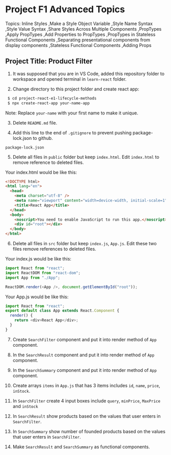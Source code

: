 # Project F1 Advanced Topics

Topics: Inline Styles
,Make a Style Object Variable
,Style Name Syntax
,Style Value Syntax
,Share Styles Across Multiple Components
,PropTypes
,Apply PropTypes
,Add Properties to PropTypes
,PropTypes in Stateless Functional Components
,Separating presentational components from display components
,Stateless Functional Components
,Adding Props

## Project Title: Product Filter

1. It was supposed that you are in VS Code, added this repository folder to workspace and opened terminal in `learn-react` folder.

2. Change directory to this project folder and create react app:

```bash
 $ cd project-react-e1-lifecycle-methods
 $ npx create-react-app your-name-app
```

Note: Replace `your-name` with your first name to make it unique.

3. Delete `README.md` file.

4. Add this line to the end of `.gitignore` to prevent pushing package-lock.json to github.

```
package-lock.json
```

5. Delete all files in `public` folder but keep `index.html`. Edit `index.html` to remove reference to deleted files.

Your index.html would be like this:

```html
<!DOCTYPE html>
<html lang="en">
  <head>
    <meta charset="utf-8" />
    <meta name="viewport" content="width=device-width, initial-scale=1" />
    <title>React App</title>
  </head>
  <body>
    <noscript>You need to enable JavaScript to run this app.</noscript>
    <div id="root"></div>
  </body>
</html>
```

6. Delete all files in `src` folder but keep `index.js`, `App.js`. Edit these two files remove references to deleted files.

Your index.js would be like this:

```javascript
import React from "react";
import ReactDOM from "react-dom";
import App from "./App";

ReactDOM.render(<App />, document.getElementById("root"));
```

Your App.js would be like this:

```javascript
import React from "react";
export default class App extends React.Component {
  render() {
    return <div>React App</div>;
  }
}
```

7. Create `SearchFilter` component and put it into render method of `App` component.

8. In the `SearchResult` component and put it into render method of `App` component.

9. In the `SearchSummary` component and put it into render method of `App` component.

10. Create arrays `items` in `App.js` that has 3 items includes `id`, `name`, `price`, `inStock`.

11.  In `SearchFilter` create 4 input boxes include `query`, `minPrice`, `MaxPrice` and `inStock`

12. In `SearchResult` show products based on the values that user enters in `SearchFilter`.

13. In `SearchSummary` show number of founded products based on the values that user enters in `SearchFilter`. 

14. Make `SearchResult` and `SearchSummary` as functional components.
